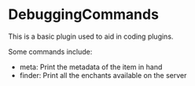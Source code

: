 # DebuggingCommands

This is a basic plugin used to aid in coding plugins.

Some commands include:
- meta: Print the metadata of the item in hand
- finder: Print all the enchants available on the server
